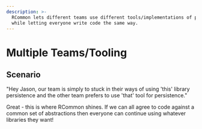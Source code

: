 ```yaml
---
description: >-
  RCommon lets different teams use different tools/implementations of patterns
  while letting everyone write code the same way.
---
```


# Multiple Teams/Tooling

## Scenario

"Hey Jason, our team is simply to stuck in their ways of using 'this' library persistence and the other team prefers to use 'that' tool for persistence."

Great - this is where RCommon shines. If we can all agree to code against a common set of abstractions then everyone can continue using whatever libraries they want!&#x20;
